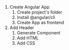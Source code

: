 1. Create Angular App
    1. Create project's folder
    2. Install @angular/cli
    3. Create App as frontend
2. Add Header
    1. Generate Component
    2. Add HTML
    3. Add CSS

